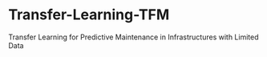 # Transfer-Learning-TFM
Transfer Learning for Predictive Maintenance in Infrastructures with Limited Data
